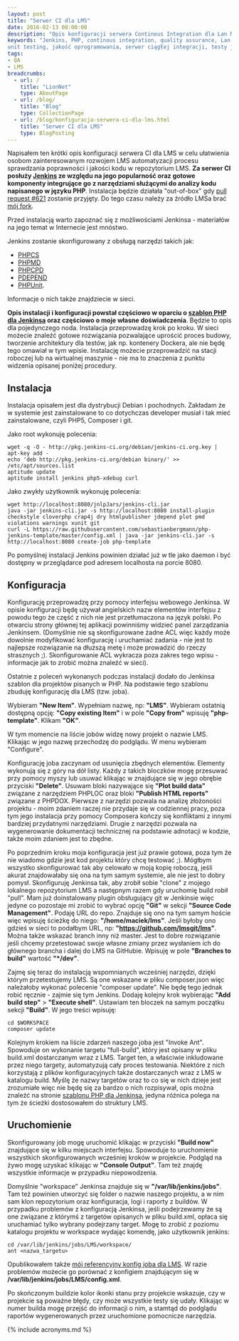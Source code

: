 ```yaml
---
layout: post
title: "Serwer CI dla LMS"
date: 2016-02-13 08:00:00
description: "Opis konfiguracji serwera Continous Integration dla Lan Management System"
keywords: "Jenkins, PHP, continous integration, quality assurance, Lan Management System, static analyse,
unit testing, jakość oprogramowania, serwer ciągłej integracji, testy jednostkowe"
tags:
- QA
- LMS
breadcrumbs:
  - url: /
    title: "LionNet"
    type: AboutPage
  - url: /blog/
    title: "Blog"
    type: CollectionPage
  - url: /blog/konfiguracja-serwera-ci-dla-lms.html
    title: "Serwer CI dla LMS"
    type: BlogPosting
---
```


Napisałem ten krótki opis konfiguracji serwera CI dla LMS w celu ułatwienia 
osobom zainteresowanym rozwojem LMS automatyzacji procesu sprawdzania 
poprawności i jakości kodu w repozytorium LMS. **Za serwer CI posłuży 
[Jenkins](https://jenkins-ci.org/) ze względu na jego popularność oraz gotowe 
komponenty integrujące go z narzędziami służącymi do analizy kodu napisanego w 
języku PHP**. Instalacja będzie działała "out-of-box" gdy 
[pull request #621](https://github.com/lmsgit/lms/pull/621)
zostanie przyjęty. Do tego czasu należy za źródło LMSa brać 
[mój fork](https://github.com/maciejlew/lms).

Przed instalacją warto zapoznać się z możliwościami Jenkinsa - materiałów
na jego temat w Internecie jest mnóstwo.

Jenkins zostanie skonfigurowany z obsługą narzędzi takich jak:

 * [PHPCS](https://github.com/squizlabs/PHP_CodeSniffer)
 * [PHPMD](http://phpmd.org/)
 * [PHPCPD](https://github.com/sebastianbergmann/phpcpd)
 * [PDEPEND](http://pdepend.org/)
 * [PHPUnit](https://phpunit.de/).

Informacje o nich także znajdziecie w sieci.

**Opis instalacji i konfiguracji powstał częściowo w oparciu o 
[szablon PHP dla Jenkinsa](http://jenkins-php.org/) oraz częściowo o moje
własne doświadczenia**. Będzie to opis dla pojedynczego noda.
Instalacja przeprowadzę krok po kroku. W sieci możecie znaleźć gotowe rozwiązania 
pozwalające uprościć proces budowy, tworzenie architektury dla testów, 
jak np. kontenery Dockera, ale nie będę tego omawiał w tym wpisie. 
Instalację możecie przeprowadzić na stacji roboczej lub na wirtualnej maszynie - 
nie ma to znaczenia z punktu widzenia opisanej poniżej procedury.

## Instalacja

Instalacja opisałem jest dla dystrybucji Debian i pochodnych. Zakładam że
w systemie jest zainstalowane to co dotychczas developer musiał i tak mieć
zainstalowane, czyli PHP5, Composer i git.

Jako root wykonuję polecenia:

    wget -q -O - http://pkg.jenkins-ci.org/debian/jenkins-ci.org.key | apt-key add -
    echo 'deb http://pkg.jenkins-ci.org/debian binary/' >> /etc/apt/sources.list
    aptitude update
    aptitude install jenkins php5-xdebug curl

Jako zwykły użytkownik wykonuję polecenia:

    wget http://localhost:8080/jnlpJars/jenkins-cli.jar
    java -jar jenkins-cli.jar -s http://localhost:8080 install-plugin checkstyle cloverphp crap4j dry htmlpublisher jdepend plot pmd violations warnings xunit git
    curl -L https://raw.githubusercontent.com/sebastianbergmann/php-jenkins-template/master/config.xml | java -jar jenkins-cli.jar -s http://localhost:8080 create-job php-template

Po pomyślnej instalacji Jenkins powinien działać już w tle jako daemon i być 
dostępny w przeglądarce pod adresem localhosta na porcie 8080.

## Konfiguracja

Konfigurację przeprowadzę przy pomocy interfejsu webowego Jenkinsa.
W opisie konfiguracji będę używał angielskich nazw elementów interfejsu
z powodu tego że część z nich nie jest przetłumaczona na język polski.
Po otwarciu strony głównej tej aplikacji powinniśmy widzieć
panel zarządzania Jenkinsem. (Domyślnie nie są skonfigurowane żadne
ACL więc każdy może dowolnie modyfikować konfigurację i uruchamiać
zadania - nie jest to najlepsze rozwiązanie na dłuższą metę i może 
prowadzić do rzeczy strasznych ;). Skonfigurowanie ACL wykracza
poza zakres tego wpisu - informacje jak to zrobić można znaleźć w
sieci).

Ostatnie z poleceń wykonanych podczas instalacji dodało do Jenkinsa
szablon dla projektów pisanych w PHP. Na podstawie tego szablonu
zbuduję konfigurację dla LMS (tzw. joba).

Wybieram **"New Item"**. Wypełniam nazwę, np: **"LMS"**. Wybieram 
ostatnią dostępną opcję: **"Copy existing Item"** i w pole **"Copy
from"** wpisuję **"php-template"**. Klikam **"OK"**.

W tym momencie na liście jobów widzę nowy projekt o nazwie LMS.
Klikając w jego nazwę przechodzę do podglądu. W menu wybieram "Configure".

Konfigurację joba zaczynam od usunięcia zbędnych elementów. Elementy wykonują
się z góry na dół listy. Każdy z takich bloczków mogę przesuwać przy 
pomocy myszy lub usuwać klikając w znajdujące się w jego obrębie przyciski
**"Delete"**. Usuwam bloki nazywające się **"Plot build data"** związane z narzędziem
PHPLOC oraz bloki **"Publish HTML reports"** związane z PHPDOX. Pierwsze z narzędzi pozwala na
analizę złożoności projektu - moim zdaniem raczej nie przydaje się w codziennej 
pracy, poza tym jego instalacja przy pomocy Composera kończy się konfliktami
z innymi bardziej przydatnymi narzędziami. Drugie z narzędzi pozwala na 
wygenerowanie dokumentacji technicznej na podstawie adnotacji w kodzie,
także moim zdaniem jest to zbędne.

Po poprzednim kroku moja konfiguracja jest już prawie gotowa, poza tym
że nie wiadomo gdzie jest kod projektu który chcę testować ;).
Mógłbym wszystko skonfigurować tak aby celowało w moją kopię roboczą,
jeśli akurat znajdowałaby się ona na tym samym systemie, ale nie jest to dobry 
pomysł. Skonfiguruję Jenkinsa tak, aby zrobił sobie "clone" z mojego
lokalnego repozytorium LMS a następnym razem gdy uruchomię build robił "pull". 
Mam już doinstalowany plugin obsługujący git w Jenkinsie więc jedyne co pozostaje
mi zrobić to wybrać opcję **"Git"** w sekcji **"Source Code Management"**.
Podaję URL do repo. Znajduje się ono na tym samym hoście więc wpisuję
ścieżkę do niego: **"/home/maciek/lms"**. Jeśli byłoby ono gdzieś w 
sieci to podałbym URL, np: **"https://github.com/lmsgit/lms"**. Można także wskazać
branch inny niż master. Jest to dobre rozwiązanie jeśli chcemy przetestować
swoje własne zmiany przez wysłaniem ich do głównego brancha i dalej do
LMS na GitHubie. Wpisuję w pole **"Branches to build"** wartość **"*/dev"**.

Zajmę się teraz do instalacją wspomnianych wcześniej narzędzi, dzięki którym
przetestujemy LMS. Są one wskazane w pliku composer.json więc należałoby
wykonać polecenie "composer update". Nie będę tego jednak robić ręcznie -
zajmie się tym Jenkins. Dodaję kolejny krok wybierając **"Add build step"** >
**"Execute shell"**. Ustawiam ten bloczek na samym początku sekcji **"Build"**.
W jego treści wpisuję:

    cd $WORKSPACE
    composer update

Kolejnym krokiem na liście zdarzeń naszego joba jest "Invoke Ant". Spowoduje
on wykonanie targetu "full-build", który jest opisany w pliku build.xml 
dostarczanym wraz z LMS. Target ten, a właściwie inkludowane przez niego
targety, automatyzują cały proces testowania. Niektóre z nich korzystają
z plików konfiguracyjnych także dostarczanych wraz z LMS w katalogu build.
Myślę że nazwy targetów oraz to co się w nich dzieje jest zrozumiałe więc
nie będę się za bardzo o nich rozpisywał, opis można znaleźć na stronie
[szablonu PHP dla Jenkinsa](http://jenkins-php.org/), jedyna różnica polega
na tym że ścieżki dostosowałem do struktury LMS.

## Uruchomienie

Skonfigurowany job mogę uruchomić klikając w przyciski **"Build now"** znajdujące
się w kilku miejscach interfejsu. Spowoduje to uruchomienie wszystkich 
skonfigurowanych wcześniej kroków w projekcie. Podgląd na żywo mogę uzyskać 
klikając w **"Console Output"**. Tam też znajdę wszystkie informacje w przypadku
niepowodzenia. 

Domyślnie "workspace" Jenkinsa znajduje się w **"/var/lib/jenkins/jobs"**. Tam 
też powinien utworzyć się folder o nazwie naszego projektu, a w nim sam
klon repozytorium oraz konfiguracja, logi i raporty z buildów. W przypadku problemów
z konfiguracją Jenkinsa, jeśli podejrzewamy że są one związane z którymś
z targetów opisanych w pliku build.xml, opłaca się uruchamiać tylko 
wybrany podejrzany target. Mogę to zrobić z poziomu katalogu projektu w workspace
wydając komendę, jako użytkownik jenkins:

    cd /var/lib/jenkins/jobs/LMS/workspace/
    ant <nazwa_targetu>

Opublikowałem także [mój referencyjny konfig joba dla LMS](https://gist.github.com/maciejlew/9b207f32be4af5bf8cbe). 
W razie problemów możecie go porównać z konfigiem znajdującym się w 
**/var/lib/jenkins/jobs/LMS/config.xml**.

Po skończonym buildzie kolor ikonki stanu przy projekcie wskazuje, czy w 
projekcie są poważne błędy, czy może wszystkie testy się udały. Klikając
w numer builda mogę przejść do informacji o nim, a stamtąd do podglądu
raportów wygenerowanych przez uruchomione pomocnicze narzędzia.

{% include acronyms.md %}
